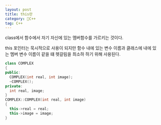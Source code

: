 ```yaml
---
layout: post
title: this란
category: C++
tag: C++
---
```

class에서 함수에서 자기 자신에 있는 멤버함수를 가르키는 것이다.

this 포인터는 묵시적으로 사용이 되지만 함수 내에 있는 변수 이름과 클래스에 내에 있는 멤버 변수 이름이 같을 떄 헷갈림을 최소하 하기 위해 사용된다.

```c++
class COMPLEX
{
public:
  COMPLEX(int real, int image);
  ~COMPLEX();
private:
  int real, image;
}
COMPLEX::COMPLEX(int real, int image)
{
  this->real = real;
  this->image = image;
}
```
